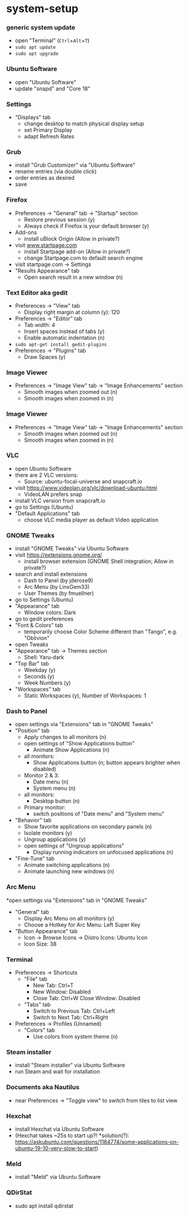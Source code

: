 # system-setup

### generic system update
* open "Terminal" (`Ctrl`+`Alt`+`T`)
* `sudo apt update`
* `sudo apt upgrade`

### Ubuntu Software
* open "Ubuntu Software"
* update "snapd" and "Core 18"

### Settings
* "Displays" tab
  * change desktop to match physical display setup
  * set Primary Display
  * adapt Refresh Rates

### Grub
* install "Grub Customizer" via "Ubuntu Software"
* rename entries (via double click)
* order entries as desired
* save

### Firefox
* Preferences → "General" tab → "Startup" section
  * Restore previous session (y)
  * Always check if Firefox is your default browser (y)
* Add-ons
  * install uBlock Origin (Allow in private?)
* visit www.startpage.com
  * install Startpage add-on (Allow in private?)
  * change Startpage.com to default search engine
* visit startpage.com → Settings
* "Results Appearance" tab
  * Open search result in a new window (n)

### Text Editor aka gedit
* Preferences → "View" tab
  * Display right margin at column (y): 120
* Preferences → "Editor" tab
  * Tab width: 4
  * Insert spaces instead of tabs (y)
  * Enable automatic indentation (n)
* `sudo apt-get install gedit-plugins`
* Preferences → "Plugins" tab
  * Draw Spaces (y)

### Image Viewer
* Preferences → "Image View" tab → "Image Enhancements" section
  * Smooth images when zoomed out (n)
  * Smooth images when zoomed in (n)

### Image Viewer
* Preferences → "Image View" tab → "Image Enhancements" section
  * Smooth images when zoomed out (n)
  * Smooth images when zoomed in (n)

### VLC
* open Ubuntu Software
* there are 2 VLC versions:
  * Source: ubuntu-focal-universe and snapcraft.io
* visit https://www.videolan.org/vlc/download-ubuntu.html
  * VideoLAN prefers snap
* install VLC version from snapcraft.io
* go to Settings (Ubuntu)
* "Default Applications" tab
  * choose VLC media player as default Video application



### GNOME Tweaks
* install "GNOME Tweaks" via Ubuntu Software
* visit https://extensions.gnome.org/
  * install browser extension (GNOME Shell integration; Allow in private?)
* search and install extensions
  * Dash to Panel (by jderose9)
  * Arc Menu (by LinxGem33)
  * User Themes (by fmuellner)
* go to Settings (Ubuntu)
* "Appearance" tab
  * Window colors: Dark
* go to gedit preferences
* "Font & Colors" tab
  * temporarily choose Color Scheme different than "Tango", e.g. "Oblivion"
* open Tweaks
* "Appearance" tab → Themes section
  * Shell: Yaru-dark
* "Top Bar" tab
  * Weekday (y)
  * Seconds (y)
  * Week Numbers (y)
* "Workspaces" tab
  * Static Workspaces (y), Number of Workspaces: 1

### Dash to Panel
* open settings via "Extensions" tab in "GNOME Tweaks"
* "Position" tab
  * Apply changes to all monitors (n)
  * open settings of "Show Applications button"
    * Animate Show Applications (n)
  * all monitors:
    * Show Applications button (n; button appears brighter when disabled)
  * Monitor 2 & 3:
    * Date menu (n)
    * System menu (n)
  * all monitors:
    * Desktop button (n)
  * Primary monitor:
    * switch positions of "Date menu" and "System menu"
* "Behavior" tab
  * Show favorite applications on secondary panels (n)
  * Isolate monitors (y)
  * Ungroup applications (y)
  * open settings of "Ungroup applications"
    * Display running indicators on unfocused applications (n)
* "Fine-Tune" tab
  * Animate switching applications (n)
  * Animate launching new windows (n)

### Arc Menu
*open settings via "Extensions" tab in "GNOME Tweaks"
* "General" tab
  * Display Arc Menu on all monitors (y)
  * Choose a Hotkey for Arc Menu: Left Super Key
* "Button Appearance" tab
  * Icon → Browse Icons → Distro Icons: Ubuntu Icon
  * Icon Size: 38



### Terminal
* Preferences → Shortcuts
  * "File" tab
    * New Tab:      Ctrl+T
    * New Window:   Disabled
    * Close Tab:    Ctrl+W
      Close Window: Disabled
  * "Tabs" tab
    * Switch to Previous Tab: Ctrl+Left
    * Switch to Next Tab:     Ctrl+Right
* Preferences → Profiles (Unnamed)
  * "Colors" tab
    * Use colors from system theme (n)

### Steam installer
* install "Steam installer" via Ubuntu Software
* run Steam and wait for installation

### Documents aka Nautilus
* near Preferences → "Toggle view" to switch from tiles to list view

### Hexchat
* install Hexchat via Ubuntu Software
* (Hexchat takes ~25s to start up?!
*solution(?): https://askubuntu.com/questions/1184774/some-applications-on-ubuntu-19-10-very-slow-to-start)

### Meld
* install "Meld" via Ubuntu Software

### QDirStat
* sudo apt install qdirstat

